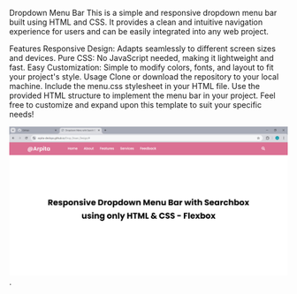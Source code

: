 Dropdown Menu Bar
This is a simple and responsive dropdown menu bar built using HTML and CSS. It provides a clean and intuitive navigation experience for users and can be easily integrated into any web project.

Features
Responsive Design: Adapts seamlessly to different screen sizes and devices.
Pure CSS: No JavaScript needed, making it lightweight and fast.
Easy Customization: Simple to modify colors, fonts, and layout to fit your project's style.
Usage
Clone or download the repository to your local machine.
Include the menu.css stylesheet in your HTML file.
Use the provided HTML structure to implement the menu bar in your project.
Feel free to customize and expand upon this template to suit your specific needs!

![Image Alt](https://github.com/arpita-devlops/Drop_Down_Design/blob/main/Dropdown%20Menu%20with%20Search%20Box%20_%20@Arpita%20-%20Google%20Chrome%2017-08-2024%2011_35_18.png?raw=true).
